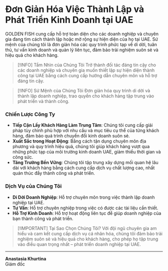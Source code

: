 # Đơn Giản Hóa Việc Thành Lập và Phát Triển Kinh Doanh tại UAE

GOLDEN FISH cung cấp hỗ trợ toàn diện cho các doanh nghiệp và chuyên gia đang tìm cách thành lập hoặc mở rộng sự hiện diện của họ tại UAE. Sứ mệnh của chúng tôi là đơn giản hóa các quy trình phức tạp về di dời, tuân thủ, tư vấn kinh doanh và quản lý liên tục, đảm bảo trải nghiệm suôn sẻ và hiệu quả cho khách hàng.

> [!INFO] Tầm Nhìn của Chúng Tôi
> Trở thành đối tác đáng tin cậy cho các doanh nghiệp và chuyên gia muốn thiết lập sự hiện diện thành công tại UAE bằng cách cung cấp hướng dẫn chuyên môn và hỗ trợ đáng tin cậy.

> [!INFO] Sứ Mệnh của Chúng Tôi
> Đơn giản hóa quy trình di dời và thành lập doanh nghiệp, trao quyền cho khách hàng tập trung vào phát triển và thành công.

### Chiến Lược Công Ty

- **Tiếp Cận Lấy Khách Hàng Làm Trung Tâm**: Chúng tôi cung cấp giải pháp tùy chỉnh phù hợp với nhu cầu và mục tiêu cụ thể của từng khách hàng, đảm bảo quá trình chuyển đổi kinh doanh suôn sẻ.
- **Xuất Sắc trong Hoạt Động**: Bằng cách tận dụng chuyên môn địa phương và quy trình hiệu quả, chúng tôi giúp khách hàng vượt qua những phức tạp của môi trường kinh doanh UAE, giảm thiểu thời gian và công sức.
- **Tăng Trưởng Bền Vững**: Chúng tôi tập trung xây dựng mối quan hệ lâu dài với khách hàng bằng cách cung cấp dịch vụ chất lượng cao, nhất quán thúc đẩy thành công và phát triển.

### Dịch Vụ của Chúng Tôi

- **Di Dời Doanh Nghiệp**: Hỗ trợ chuyên môn trong việc thành lập doanh nghiệp tại UAE.
- **Tư Vấn**: Hỗ trợ chuyên nghiệp trong việc có được các tài liệu cần thiết.
- **Hỗ Trợ Kinh Doanh**: Hỗ trợ hoạt động liên tục để giúp doanh nghiệp của bạn thành công và phát triển.

> [!IMPORTANT] Tại Sao Chọn Chúng Tôi?
> Với đội ngũ chuyên gia am hiểu và cam kết cung cấp dịch vụ cá nhân hóa, chúng tôi đảm bảo trải nghiệm suôn sẻ và hiệu quả cho khách hàng, cho phép họ tập trung vào điều quan trọng nhất – phát triển doanh nghiệp tại UAE.

---

**Anastasia Khurtina**  
Giám đốc